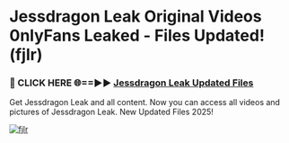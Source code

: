 # Jessdragon Leak Original Videos 0nlyFans Leaked - Files Updated! (fjlr)

<h3>🔴 CLICK HERE 🌐==►► <a href="https://tinyurl.com/ms9xzufz" rel="nofollow">Jessdragon Leak Updated Files</a></h3>

Get Jessdragon Leak and all content. Now you can access all videos and pictures of Jessdragon Leak. New Updated Files 2025!

[![fjlr](https://i.imgur.com/PQ7UWWw.gif)](https://tinyurl.com/ms9xzufz)
